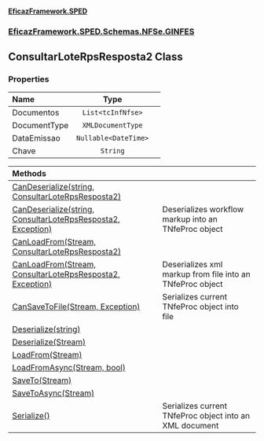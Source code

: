 #### [EficazFramework.SPED](EficazFrameworkSPED.md 'EficazFramework SPED')
### [EficazFramework.SPED.Schemas.NFSe.GINFES](EficazFramework.SPED.Schemas.NFSe.GINFES.md 'EficazFramework.SPED.Schemas.NFSe.GINFES')

## ConsultarLoteRpsResposta2 Class
### Properties

| Name | Type | |
| :--- | :---: | :--- |
| Documentos | `List<tcInfNfse>` |  |
| DocumentType | `XMLDocumentType` |  |
| DataEmissao | `Nullable<DateTime>` |  |
| Chave | `String` |  |

| Methods | |
| :--- | :--- |
| [CanDeserialize(string, ConsultarLoteRpsResposta2)](EficazFramework.SPED.Schemas.NFSe.GINFES/ConsultarLoteRpsResposta2/CanDeserialize(string,ConsultarLoteRpsResposta2).md 'EficazFramework.SPED.Schemas.NFSe.GINFES.ConsultarLoteRpsResposta2.CanDeserialize(string, EficazFramework.SPED.Schemas.NFSe.GINFES.ConsultarLoteRpsResposta2)') | |
| [CanDeserialize(string, ConsultarLoteRpsResposta2, Exception)](EficazFramework.SPED.Schemas.NFSe.GINFES/ConsultarLoteRpsResposta2/CanDeserialize(string,ConsultarLoteRpsResposta2,Exception).md 'EficazFramework.SPED.Schemas.NFSe.GINFES.ConsultarLoteRpsResposta2.CanDeserialize(string, EficazFramework.SPED.Schemas.NFSe.GINFES.ConsultarLoteRpsResposta2, System.Exception)') | Deserializes workflow markup into an TNfeProc object |
| [CanLoadFrom(Stream, ConsultarLoteRpsResposta2)](EficazFramework.SPED.Schemas.NFSe.GINFES/ConsultarLoteRpsResposta2/CanLoadFrom(Stream,ConsultarLoteRpsResposta2).md 'EficazFramework.SPED.Schemas.NFSe.GINFES.ConsultarLoteRpsResposta2.CanLoadFrom(System.IO.Stream, EficazFramework.SPED.Schemas.NFSe.GINFES.ConsultarLoteRpsResposta2)') | |
| [CanLoadFrom(Stream, ConsultarLoteRpsResposta2, Exception)](EficazFramework.SPED.Schemas.NFSe.GINFES/ConsultarLoteRpsResposta2/CanLoadFrom(Stream,ConsultarLoteRpsResposta2,Exception).md 'EficazFramework.SPED.Schemas.NFSe.GINFES.ConsultarLoteRpsResposta2.CanLoadFrom(System.IO.Stream, EficazFramework.SPED.Schemas.NFSe.GINFES.ConsultarLoteRpsResposta2, System.Exception)') | Deserializes xml markup from file into an TNfeProc object |
| [CanSaveToFile(Stream, Exception)](EficazFramework.SPED.Schemas.NFSe.GINFES/ConsultarLoteRpsResposta2/CanSaveToFile(Stream,Exception).md 'EficazFramework.SPED.Schemas.NFSe.GINFES.ConsultarLoteRpsResposta2.CanSaveToFile(System.IO.Stream, System.Exception)') | Serializes current TNfeProc object into file |
| [Deserialize(string)](EficazFramework.SPED.Schemas.NFSe.GINFES/ConsultarLoteRpsResposta2/Deserialize(string).md 'EficazFramework.SPED.Schemas.NFSe.GINFES.ConsultarLoteRpsResposta2.Deserialize(string)') | |
| [Deserialize(Stream)](EficazFramework.SPED.Schemas.NFSe.GINFES/ConsultarLoteRpsResposta2/Deserialize(Stream).md 'EficazFramework.SPED.Schemas.NFSe.GINFES.ConsultarLoteRpsResposta2.Deserialize(System.IO.Stream)') | |
| [LoadFrom(Stream)](EficazFramework.SPED.Schemas.NFSe.GINFES/ConsultarLoteRpsResposta2/LoadFrom(Stream).md 'EficazFramework.SPED.Schemas.NFSe.GINFES.ConsultarLoteRpsResposta2.LoadFrom(System.IO.Stream)') | |
| [LoadFromAsync(Stream, bool)](EficazFramework.SPED.Schemas.NFSe.GINFES/ConsultarLoteRpsResposta2/LoadFromAsync(Stream,bool).md 'EficazFramework.SPED.Schemas.NFSe.GINFES.ConsultarLoteRpsResposta2.LoadFromAsync(System.IO.Stream, bool)') | |
| [SaveTo(Stream)](EficazFramework.SPED.Schemas.NFSe.GINFES/ConsultarLoteRpsResposta2/SaveTo(Stream).md 'EficazFramework.SPED.Schemas.NFSe.GINFES.ConsultarLoteRpsResposta2.SaveTo(System.IO.Stream)') | |
| [SaveToAsync(Stream)](EficazFramework.SPED.Schemas.NFSe.GINFES/ConsultarLoteRpsResposta2/SaveToAsync(Stream).md 'EficazFramework.SPED.Schemas.NFSe.GINFES.ConsultarLoteRpsResposta2.SaveToAsync(System.IO.Stream)') | |
| [Serialize()](EficazFramework.SPED.Schemas.NFSe.GINFES/ConsultarLoteRpsResposta2/Serialize().md 'EficazFramework.SPED.Schemas.NFSe.GINFES.ConsultarLoteRpsResposta2.Serialize()') | Serializes current TNfeProc object into an XML document |
